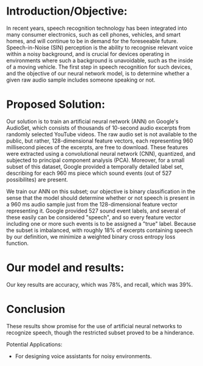 # Introduction/Objective:

In recent years, speech recognition technology has been integrated into many consumer electronics, such as cell phones, vehicles, and smart homes, and will continue to be in demand for the foreseeable future. Speech-in-Noise (SIN) perception is the ability to recognise relevant voice within a noisy background, and is crucial for devices operating in environments where such a background is unavoidable, such as the inside of a moving vehicle. The first step in speech recognition for such devices, and the objective of our neural network model, is to determine whether a given raw audio sample includes someone speaking or not.

# Proposed Solution:

Our solution is to train an artificial neural network (ANN) on Google's AudioSet, which consists of thousands of 10-second audio excerpts from randomly selected YouTube videos. The raw audio set is not available to the public, but rather, 128-dimensional feature vectors, each representing 960 millisecond pieces of the excerpts, are free to download. These features were extracted using a convolutional neural network (CNN), quantized, and subjected to principal component analysis (PCA). Moreover, for a small subset of this dataset, Google provided a temporally detailed label set, describing for each 960 ms piece which sound events (out of 527 possibilites) are present.

We train our ANN on this subset; our objective is binary classification in the sense that the model should determine whether or not speech is present in a 960 ms audio sample just from the 128-dimensional feature vector representing it. Google provided 527 sound event labels, and several of these easily can be considered "speech", and so every feature vector including one or more such events is to be assigned a "true" label. Because the subset is imbalanced, with roughly 18% of excerpts containing speech by our definition, we minimize a weighted binary cross entropy loss function.

# Our model and results:

Our key results are accuracy, which was 78%, and recall, which was 39%. 


# Conclusion

These results show promise for the use of artificial neural networks to recognize speech, though the restricted subset proved to be a hinderance. 

Potential Applications:
- For designing voice assistants for noisy environments.
